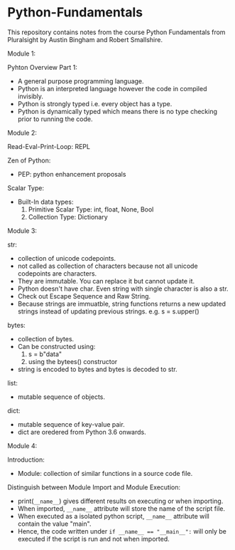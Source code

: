 # Python-Fundamentals
This repository contains notes from the course Python Fundamentals from Pluralsight by Austin Bingham and Robert Smallshire.


Module 1:

Pyhton Overview Part 1:
- A general purpose programming language. 
- Python is an interpreted language however the code in compiled invisibly. 
- Python is strongly typed i.e. every object has a type.
- Python is dynamically typed which means there is no type checking prior to running the code.


Module 2:

Read-Eval-Print-Loop: REPL

Zen of Python:
- PEP: python enhancement proposals

Scalar Type:
- Built-In data types:
   1. Primitive Scalar Type: int, float, None, Bool
   2. Collection Type: Dictionary


Module 3:

str:
- collection of unicode codepoints.
- not called as collection of characters because not all unicode codepoints are characters.
- They are immutable. You can replace it but cannot update it.
- Python doesn't have char. Even string with single character is also a str.
- Check out Escape Sequence and Raw String.
- Because strings are immuatble, string functions returns a new updated strings instead of updating previous strings. e.g. s = s.upper()

bytes:
- collection of bytes.
- Can be constructed using:
   1. s = b"data"
   2. using the bytees() constructor
- string is encoded to bytes and bytes is decoded to str.

list:
- mutable sequence of objects.

dict:
- mutable sequence of key-value pair.
- dict are oredered from Python 3.6 onwards.


Module 4:

Introduction:
- Module: collection of similar functions in a source code file.


Distinguish between Module Import and Module Execution:
- print(`__name__`) gives different results on executing or when importing.
- When imported, `__name__` attribute will store the name of the script file.
- When executed as a isolated python script, `__name__` attribute will contain the value "main".
- Hence, the code written under `if __name__ == "__main__":`  will only be executed if the script is run and not when imported. 




